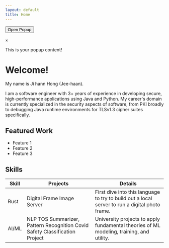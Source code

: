 ```yaml
---
layout: default
title: Home
---
```


<button id="openPopup">Open Popup</button>

<div id="myPopup" class="popup">
  <div class="popup-content">
    <span id="closePopup" class="close">&times;</span>
    <p>This is your popup content!</p>
  </div>
</div>

# Welcome!

My name is Ji hann Hong (Jee-haan).

I am a software engineer with 3+ years of experience in developing secure, high-performance applications using Java and Python. My career's domain is currently specialized in the security aspects of software, from PKI broadly to debugging Java runtime environments for TLSv1.3 cipher suites specifically.

## Featured Work

- Feature 1
- Feature 2
- Feature 3

## Skills

| Skill | Projects | Details |
| --- | --- | --- |
| Rust | Digital Frame Image Server | First dive into this language to try to build out a local server to run a digital photo frame. |
| AI/ML | NLP TOS Summarizer, Pattern Recognition Covid Safety Classification Project  | University projects to apply fundamental theories of ML modeling, training, and utility. |


